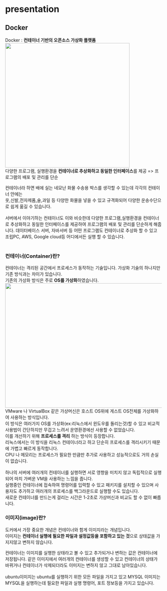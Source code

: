 # presentation
## Docker
Docker : **컨테이너 기반의 오픈소스 가상화 플랫폼**<br>
<img src = "https://subicura.com/assets/article_images/2017-01-19-docker-guide-for-beginners-1/docker-logo.png" width ="400px" height="400px"><br>
다양한 프로그램, 실행환경을 **컨테이너로 추상화하고 동일한 인터페이스**를 제공 => 프로그램의 배포 및 관리를 단순<br>

컨테이너라 하면 배에 실는 네모난 화물 수송용 박스를 생각할 수 있는데 각각의 컨테이너 안에는<br>
옷,신발,전자제품,술,과일 등 다양한 화물을 넣을 수 있고 규격화되어 다양한 운송수단으로 쉽게 옮길 수 있습니다.<br><br>
서버에서 이야기하는 컨테이너도 이와 비슷한데 다양한 프로그램,실행환경을 컨테이너로 추상화하고 동일한 인터페이스를 제공하여 프로그램의 배포 및 관리를 단순하게 해줍니다.
데이터베이스 서버, 자바서버 등 어떤 프로그램도 컨테이너로 추상화 할 수 있고 조립PC, AWS, Google cloud등 어디에서든 실행 할 수 있습니다.<br>
<br>

### 컨테이너(Container)란?
컨테이너는 격리된 공간에서 프로세스가 동작하는 기술입니다. 가상화 기술의 하나지만 기존 방식과는 차이가 있습니다.<br>
기존의 가상화 방식은 주로 **OS를 가상화**하였습니다.<br>
<img src = "https://subicura.com/assets/article_images/2017-01-19-docker-guide-for-beginners-1/vm-vs-docker.png" width ="800px" height="400px"><br>
VMware 나 VirtualBox 같은 가상머신은 호스트 OS위에 게스트 OS전체를 가상화하여 사용하는 방식입니다. <br>
이 방식은 여러가지 OS를 가상화(ex:리눅스에서 윈도우를 돌리는것)할 수 있고 비교적 사용법이 간단하지만 무겁고 느려서 운영환경에선 사용할 수 없었습니다.<br>
이를 개선하기 위해 **프로세스를 격리** 하는 방식이 등장합니다.<br>
리눅스에서는 이 방식을 리눅스 컨테이너라고 하고 단순히 프로세스를 격리시키기 때문에 가볍고 빠르게 동작합니다.<br>
CPU 나 메모리는 프로세스가 필요한 만큼만 추가로 사용하고 성능적으로도 거의 손실이 없습니다.<br><br>
하나의 서버에 여러개의 컨테이너를 실행하면 서로 영향을 미치지 않고 독립적으로 실행되어 마치 가벼운 VM을 사용하는 느낌을 줍니다.<br>
실행중인 컨테이너에 접속하여 명령어를 입력할 수 있고 패키지를 설치할 수 있으며 사용자도 추가하고 여러개의 프로세스를 백그라운드로 실행할 수도 있습니다.<br>
새로운 컨테이너를 만드는게 걸리는 시간은 1-2초로 가상머신과 비교도 할 수 없이 빠릅니다.

### 이미지(image)란?
도커에서 가장 중요한 개념은 컨테이너와 함게 이미지라는 개념입니다.<br>
이미지는 **컨테이너 실행에 필요한 파일과 설정값등을 포함하고 있는 것**으로 상태값을 가지지않고 변하지 않습니다.<br>

컨테이너는 이미지를 실행한 상태라고 볼 수 있고 추가되거나 변하는 값은 컨테이너에 저장됩니다. 같은 이미지에서 여러개의 컨테이너를 생성할 수 있고 컨테이너의 상태가 바뀌거나 컨테이너가 삭제되더라도
이미지는 변하지 않고 그대로 남아있습니다.<br>
<br>
ubuntu이미지는 ubuntu를 실행하기 위한 모든 파일을 가지고 있고 MYSQL 이미지는 MYSQL을 실행하는데 필요한 파일과 실행 명령어, 포트 정보등을 가지고 있습니다.

